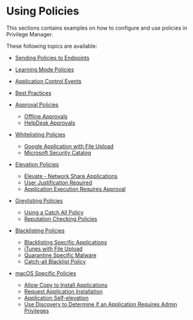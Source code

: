 [title]: # (Using Policies)
[tags]: # (application control)
[priority]: # (4100)
# Using Policies

This sections contains examples on how to configure and use policies in Privilege Manager.

These following topics are available:

* [Sending Policies to Endpoints](ac-policy-endpoints.md)
* [Learning Mode Policies](ac-event-discovery.md)
* [Application Control Events](ac-events.md)
* [Best Practices](bp-event-discovery.md)

* [Approval Policies]()
  * [Offline Approvals](ac_offline_approval.md)
  * [HelpDesk Approvals](helpdesk.md)

* [Whitelisting Policies](ac-whitelisting.md)
  * [Google Application with File Upload](wl-g-app-file-up.md)
  * [Microsoft Security Catalog](wl-ms-sec-cat.md)

* [Elevation Policies](elevation-policies.md)
  * [Elevate - Network Share Applications](elevation-network-share.md)
  * [User Justification Required](elevation-user-just.md)
  * [Application Execution Requires Approval](elevation-app-req-app.md)

* [Greylisting Policies](greylisting.md)
  * [Using a Catch All Policy](gl-catch-all.md)
  * [Reputation Checking Policies](gl-reputation.md)

* [Blacklisting Policies](ac-blacklisting.md)
  * [Blacklisting Specific Applications](bl-spec-app.md)
  * [iTunes with File Upload](bl-iTunes-file-up.md)
  * [Quarantine Specific Malware](bl-quarantine.md)
  * [Catch-all Blacklist Policy](bl-catch-all.md)

* [macOS Specific Policies](macOS.md)
  * [Allow Copy to Install Applications](mac-copy-install.md)
  * [Request Application Installation](mac-app-install-approval-request.md)
  * [Application Self-elevation](mac-self-elevation.md)
  * [Use Discovery to Determine if an Application Requires Admin Privileges](mac-determ-admin.md)
